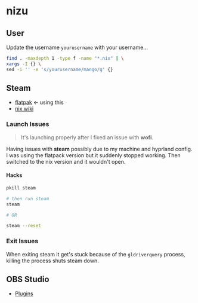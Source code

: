 # nizu

## User

Update the username `yourusername` with your username...

```sh
find . -maxdepth 1 -type f -name "*.nix" | \
xargs -I {} \
sed -i '' -e 's/yourusername/mango/g' {}
```

## Steam

- [flatpak](https://flathub.org/apps/com.valvesoftware.Steam) <- using this
- [nix wiki](https://nixos.wiki/wiki/Steam)

### Launch Issues

> It's launching properly after I fixed an issue with **wofi**.

Having issues with **steam** possibly due to my machine and hyprland config. I was using the flatpack version but it suddenly stopped working. Then switched to the nix version and it wouldn't open.

#### Hacks

```sh
pkill steam

# then run steam
steam

# OR

steam --reset
```

### Exit Issues

When exiting steam it get's stuck because of the `gldriverquery` process, killing the process shuts steam down.

## OBS Studio

- [Plugins](https://nixos.wiki/wiki/OBS_Studio)
